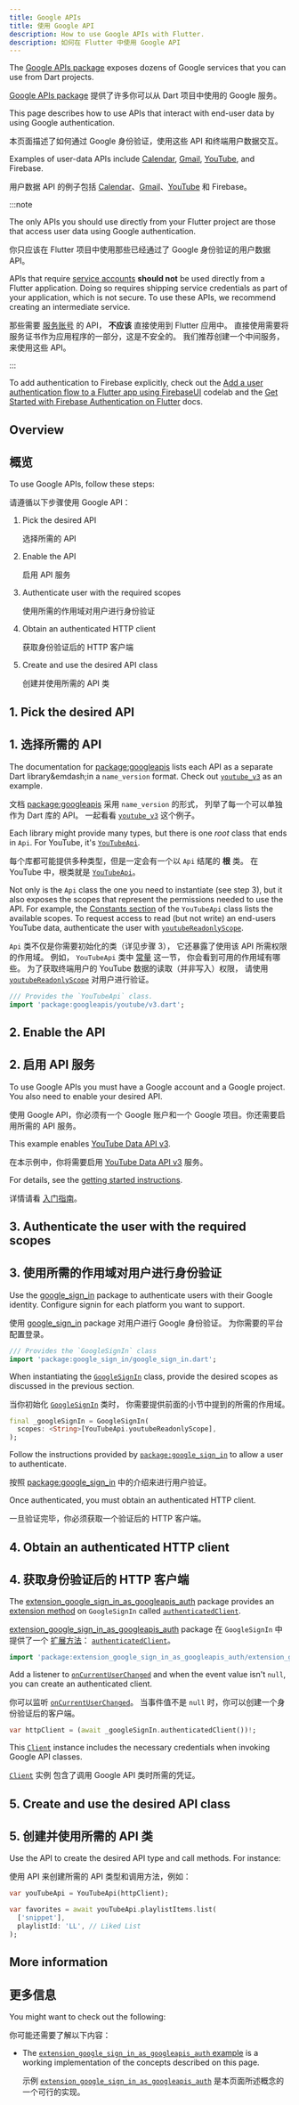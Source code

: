 ```yaml
---
title: Google APIs
title: 使用 Google API
description: How to use Google APIs with Flutter.
description: 如何在 Flutter 中使用 Google API
---
```


<?code-excerpt path-base="googleapis/"?>

The [Google APIs package][] exposes dozens of Google
services that you can use from Dart projects.

[Google APIs package]({{site.pub-pkg}}/googleapis)
提供了许多你可以从 Dart 项目中使用的 Google 服务。

This page describes how to use APIs that interact with
end-user data by using Google authentication.

本页面描述了如何通过 Google 身份验证，使用这些 API 和终端用户数据交互。

Examples of user-data APIs include
[Calendar][], [Gmail][], [YouTube][], and Firebase.

用户数据 API 的例子包括
[Calendar][]、[Gmail][]、[YouTube][] 和 Firebase。

:::note

The only APIs you should use directly from your Flutter
project are those that access user data using Google authentication.

你只应该在 Flutter 项目中使用那些已经通过了 Google 身份验证的用户数据 API。

APIs that require [service accounts][] **should not**
be used directly from a Flutter application.
Doing so requires shipping service credentials as part
of your application, which is not secure.
To use these APIs,
we recommend creating an intermediate service.

那些需要 [服务账号][service accounts] 的 API，
**不应该** 直接使用到 Flutter 应用中。
直接使用需要将服务证书作为应用程序的一部分，这是不安全的。
我们推荐创建一个中间服务，来使用这些 API。

:::

To add authentication to Firebase explicitly, check out the
[Add a user authentication flow to a Flutter app using FirebaseUI][fb-lab]
codelab and the
[Get Started with Firebase Authentication on Flutter][fb-auth] docs.
 
[fb-lab]: {{site.firebase}}/codelabs/firebase-auth-in-flutter-apps
[Calendar]: {{site.pub-api}}/googleapis/latest/calendar_v3/calendar_v3-library.html
[fb-auth]: {{site.firebase}}/docs/auth/flutter/start
[Gmail]: {{site.pub-api}}/googleapis/latest/gmail_v1/gmail_v1-library.html
[Google APIs package]: {{site.pub-pkg}}/googleapis
[service accounts]: https://cloud.google.com/iam/docs/service-account-overview
[YouTube]: {{site.pub-api}}/googleapis/latest/youtube_v3/youtube_v3-library.html

## Overview

## 概览

To use Google APIs, follow these steps:

请遵循以下步骤使用 Google API：

1. Pick the desired API

   选择所需的 API

1. Enable the API

   启用 API 服务

1. Authenticate user with the required scopes

   使用所需的作用域对用户进行身份验证

1. Obtain an authenticated HTTP client

   获取身份验证后的 HTTP 客户端

1. Create and use the desired API class

   创建并使用所需的 API 类

## 1. Pick the desired API

## 1. 选择所需的 API


The documentation for [package:googleapis][] lists
each API as a separate Dart library&emdash;in a
`name_version` format.
Check out [`youtube_v3`][] as an example.

文档 [package:googleapis][] 采用 `name_version` 的形式，
列举了每一个可以单独作为 Dart 库的 API。
一起看看 [`youtube_v3`][] 这个例子。

Each library might provide many types,
but there is one _root_ class that ends in `Api`.
For YouTube, it's [`YouTubeApi`][].

每个库都可能提供多种类型，但是一定会有一个以 `Api` 结尾的 **根** 类。
在 YouTube 中，根类就是 [`YouTubeApi`][]。

Not only is the `Api` class the one you need to
instantiate (see step 3), but it also
exposes the scopes that represent the permissions
needed to use the API. For example,
the [Constants section][] of the
`YouTubeApi` class lists the available scopes.
To request access to read (but not write) an end-users
YouTube data, authenticate the user with
[`youtubeReadonlyScope`][].

`Api` 类不仅是你需要初始化的类（详见步骤 3），
它还暴露了使用该 API 所需权限的作用域。
例如， `YouTubeApi` 类中 [常量][Constants section] 这一节，
你会看到可用的作用域有哪些。
为了获取终端用户的 YouTube 数据的读取（并非写入）权限，
请使用 [`youtubeReadonlyScope`][] 对用户进行验证。

<?code-excerpt "lib/main.dart (youtube-import)"?>
```dart
/// Provides the `YouTubeApi` class.
import 'package:googleapis/youtube/v3.dart';
```

[Constants section]: {{site.pub-api}}/googleapis/latest/youtube_v3/YouTubeApi-class.html#constants
[package:googleapis]: {{site.pub-api}}/googleapis
[`youtube_v3`]: {{site.pub-api}}/googleapis/latest/youtube_v3/youtube_v3-library.html
[`YouTubeApi`]: {{site.pub-api}}/googleapis/latest/youtube_v3/YouTubeApi-class.html
[`youtubeReadonlyScope`]: {{site.pub-api}}/googleapis/latest/youtube_v3/YouTubeApi/youtubeReadonlyScope-constant.html

## 2. Enable the API

## 2. 启用 API 服务

To use Google APIs you must have a Google account
and a Google project. You also
need to enable your desired API.

使用 Google API，你必须有一个 Google 账户和一个 Google 项目。你还需要启用所需的 API 服务。

This example enables [YouTube Data API v3][].

在本示例中，你将需要启用 [YouTube Data API v3][] 服务。

For details, see the [getting started instructions][].

详情请看 [入门指南][getting started instructions]。

[getting started instructions]: https://cloud.google.com/apis/docs/getting-started
[YouTube Data API v3]: https://console.cloud.google.com/apis/library/youtube.googleapis.com

## 3. Authenticate the user with the required scopes

## 3. 使用所需的作用域对用户进行身份验证

Use the [google_sign_in][gsi-pkg] package to
authenticate users with their Google identity.
Configure signin for each platform you want to support.

使用 [google_sign_in][gsi-pkg] package 对用户进行 Google 身份验证。
为你需要的平台配置登录。

<?code-excerpt "lib/main.dart (google-import)"?>
```dart
/// Provides the `GoogleSignIn` class
import 'package:google_sign_in/google_sign_in.dart';
```

When instantiating the [`GoogleSignIn`][] class,
provide the desired scopes as discussed
in the previous section.

当你初始化 [`GoogleSignIn`]({{site.pub-api}}/google_sign_in/latest/google_sign_in/GoogleSignIn-class.html) 类时，
你需要提供前面的小节中提到的所需的作用域。

<?code-excerpt "lib/main.dart (init)"?>
```dart
final _googleSignIn = GoogleSignIn(
  scopes: <String>[YouTubeApi.youtubeReadonlyScope],
);
```

Follow the instructions provided by
[`package:google_sign_in`][gsi-pkg]
to allow a user to authenticate.

按照 [package:google_sign_in][gsi-pkg] 
中的介绍来进行用户验证。

Once authenticated,
you must obtain an authenticated HTTP client.

一旦验证完毕，你必须获取一个验证后的 HTTP 客户端。

[gsi-pkg]: {{site.pub-pkg}}/google_sign_in
[`GoogleSignIn`]: {{site.pub-api}}/google_sign_in/latest/google_sign_in/GoogleSignIn-class.html

## 4. Obtain an authenticated HTTP client

## 4. 获取身份验证后的 HTTP 客户端

The [extension_google_sign_in_as_googleapis_auth][]
package provides an [extension method][] on `GoogleSignIn`
called [`authenticatedClient`][].

[extension_google_sign_in_as_googleapis_auth][] package 
在 `GoogleSignIn` 中提供了一个 [扩展方法][extension method]：
[`authenticatedClient`][]。

<?code-excerpt "lib/main.dart (auth-import)"?>
```dart
import 'package:extension_google_sign_in_as_googleapis_auth/extension_google_sign_in_as_googleapis_auth.dart';
```

Add a listener to [`onCurrentUserChanged`][]
and when the event value isn't `null`,
you can create an authenticated client.

你可以监听 [`onCurrentUserChanged`]({{site.pub-api}}/google_sign_in/latest/google_sign_in/GoogleSignIn/onCurrentUserChanged.html)。
当事件值不是 `null` 时，你可以创建一个身份验证后的客户端。

<?code-excerpt "lib/main.dart (signin-call)"?>
```dart
var httpClient = (await _googleSignIn.authenticatedClient())!;
```

This [`Client`][] instance includes the necessary
credentials when invoking Google API classes.

[`authenticatedClient`]: {{site.pub-api}}/extension_google_sign_in_as_googleapis_auth/latest/extension_google_sign_in_as_googleapis_auth/GoogleApisGoogleSignInAuth/authenticatedClient.html
[`Client`]: {{site.pub-api}}/http/latest/http/Client-class.html
[extension_google_sign_in_as_googleapis_auth]: {{site.pub-pkg}}/extension_google_sign_in_as_googleapis_auth
[extension method]: {{site.dart-site}}/guides/language/extension-methods
[`onCurrentUserChanged`]: {{site.pub-api}}/google_sign_in/latest/google_sign_in/GoogleSignIn/onCurrentUserChanged.html

[`Client`]({{site.pub-api}}/http/latest/http/Client-class.html) 实例
包含了调用 Google API 类时所需的凭证。

## 5. Create and use the desired API class

## 5. 创建并使用所需的 API 类

Use the API to create the desired API type and call methods.
For instance:

使用 API 来创建所需的 API 类型和调用方法，例如：

<?code-excerpt "lib/main.dart (playlist)"?>
```dart
var youTubeApi = YouTubeApi(httpClient);

var favorites = await youTubeApi.playlistItems.list(
  ['snippet'],
  playlistId: 'LL', // Liked List
);
```

## More information

## 更多信息

You might want to check out the following:

你可能还需要了解以下内容：

* The [`extension_google_sign_in_as_googleapis_auth` example][auth-ex]
  is a working implementation of the concepts described on this page.

  示例 [`extension_google_sign_in_as_googleapis_auth`][auth-ex] 
  是本页面所述概念的一个可行的实现。

[auth-ex]: {{site.pub-pkg}}/extension_google_sign_in_as_googleapis_auth/example
